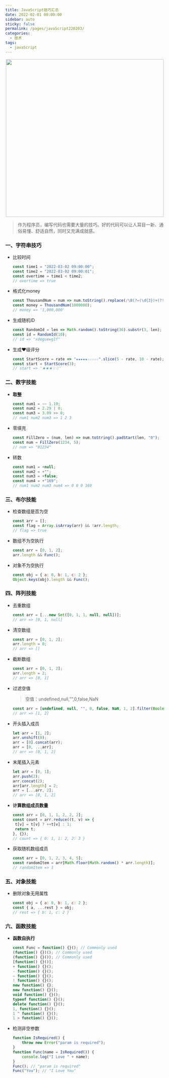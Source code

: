 ```yaml
---
title: JavaScript技巧汇总
date: 2022-02-01 00:00:00
sidebar: auto
sticky: false
permalink: /pages/javaScript220203/
categories: 
  - 技术
tags: 
  - javaScript
---
```


<p align="center">
  <img width="500" src="https://p19.qhimg.com/dmfd/2560_1440_/t0101c4846274abd6f6.jpg"/>
</p>



> 作为程序员，编写代码也需要大量的技巧。好的代码可以让人耳目一新、通俗易懂、舒适自然，同时又充满成就感。

<!-- more -->

### 一、字符串技巧

- 比较时间

  ```javascript
  const time1 = "2022-03-02 09:00:00";
  const time2 = "2022-03-02 09:00:01";
  const overtime = time1 < time2;
  // overtime => true
  ```

- 格式化money

  ```javascript
  const ThousandNum = num => num.toString().replace(/\B(?=(\d{3})+(?!\d))/g, ",");
  const money = ThousandNum(1000000);
  // money => '1,000,000'
  ```

- 生成随机ID

  ```javascript
  const RandomId = len => Math.random().toString(36).substr(3, len);
  const id = RandomId(10);
  // id => "xdeguewg1f"
  ```

- 生成❤级评分

  ```javascript
  const StartScore = rate => "★★★★★☆☆☆☆☆".slice(5 - rate, 10 - rate);
  const start = StartScore(3);
  // start => '★★★☆☆'
  ```

### 二、数字技能

- **取整**

  ```javascript
  const num1 = ~~ 1.19;
  const num2 = 2.29 | 0;
  const num3 = 3.09 >> 0;
  // num1 num2 num3 => 1 2 3
  ```

- 零填充

  ```javascript
  const FillZero = (num, len) => num.toString().padStart(len, "0");
  const num = FillZero(1234, 5);
  // num => "01234"
  ```

- 转数

  ```javascript
  const num1 = +null;
  const num2 = +"";
  const num3 = +false;
  const num4 = +"169";
  // num1 num2 num3 num4 => 0 0 0 169
  ```

### 三、布尔技能

- 检查数组是否为空

  ```javascript
  const arr = [];
  const flag = Array.isArray(arr) && !arr.length;
  // flag => true
  ```

- 数组不为空执行

  ```javascript
  const arr = [0, 1, 2];
  arr.length && Func();
  ```

- 对象不为空执行

  ```javascript
  const obj = { a: 0, b: 1, c: 2 };
  Object.keys(obj).length && Func();
  ```

### 四、阵列技能

- 去重数组

  ```javascript
  const arr = [...new Set([0, 1, 1, null, null])];
  // arr => [0, 1, null]
  ```

- 清空数组

  ```javascript
  const arr = [0, 1, 2];
  arr.length = 0;
  // arr => []
  ```

- 截断数组

  ```javascript
  const arr = [0, 1, 2];
  arr.length = 2;
  // arr => [0, 1]
  ```

- 过滤空值

  > 空值：undefined,null,””,0,false,NaN

  ```javascript
  const arr = [undefined, null, "", 0, false, NaN, 1, 2].filter(Boolean);
  // arr => [1, 2]
  ```

- 开头插入成员

  ```javascript
  let arr = [1, 2];
  arr.unshift(0);
  arr = [0].concat(arr);
  arr = [0, ...arr];
  // arr => [0, 1, 2]
  ```

- 末尾插入元素

  ```javascript
  let arr = [0, 1]; 
  arr.push(2);
  arr.concat(2);
  arr[arr.length] = 2;
  arr = [...arr, 2];
  // arr => [0, 1, 2]
  ```

- **计算数组成员数量**

  ```javascript
  const arr = [0, 1, 1, 2, 2, 2];
  const count = arr.reduce((t, v) => {
   t[v] = t[v] ? ++t[v] : 1;
   return t;
  }, {});
  // count => { 0: 1, 1: 2, 2: 3 }
  ```

- 获取随机数组成员

  ```javascript
  const arr = [0, 1, 2, 3, 4, 5];
  const randomItem = arr[Math.floor(Math.random() * arr.length)];
  // randomItem => 1
  ```

### 五、对象技能

- 删除对象无用属性

  ```javascript
  const obj = { a: 0, b: 1, c: 2 }; 
  const { a, ...rest } = obj;
  // rest => { b: 1, c: 2 }
  ```

### 六、函数技能

- **函数自执行**

  ```javascript
  const Func = function() {}(); // Commonly used
  (function() {})(); // Commonly used
  (function() {}()); // Commonly used
  [function() {}()];
  + function() {}();
  - function() {}();
  ~ function() {}();
  ! function() {}();
  new function() {};
  new function() {}();
  void function() {}();
  typeof function() {}();
  delete function() {}();
  1, function() {}();
  1 ^ function() {}();
  1 > function() {}();
  ```

- 检测非空参数

  ```javascript
  function IsRequired() {
      throw new Error("param is required");
  }
  function Func(name = IsRequired()) {
      console.log("I Love " + name);
  }
  Func(); // "param is required"
  Func("You"); // "I Love You"
  ```

  



